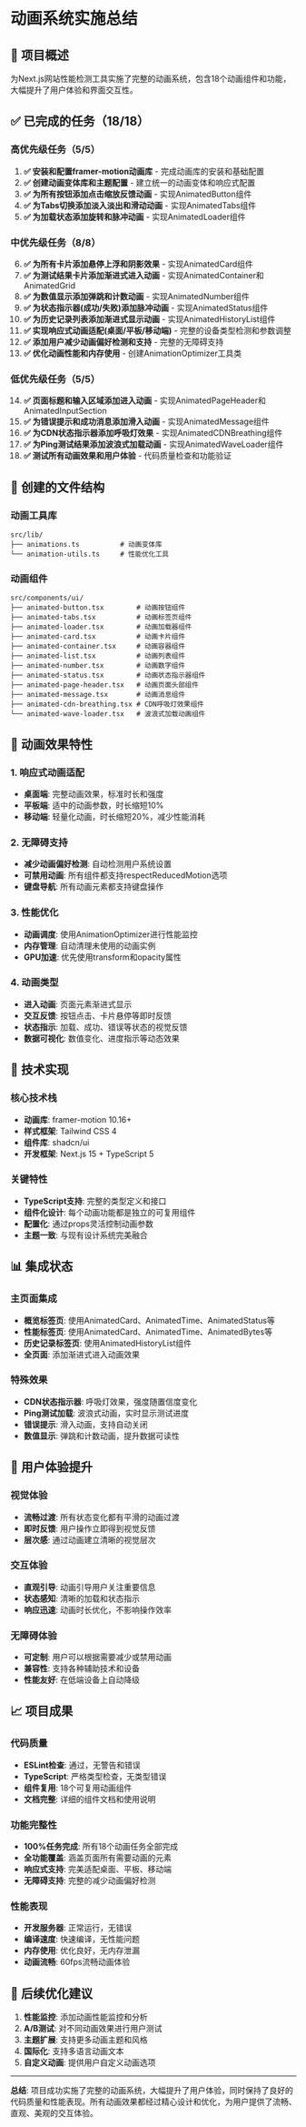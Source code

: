 # 动画系统实施总结

## 🎯 项目概述
为Next.js网站性能检测工具实施了完整的动画系统，包含18个动画组件和功能，大幅提升了用户体验和界面交互性。

## ✅ 已完成的任务（18/18）

### 高优先级任务（5/5）
1. **✅ 安装和配置framer-motion动画库** - 完成动画库的安装和基础配置
2. **✅ 创建动画变体库和主题配置** - 建立统一的动画变体和响应式配置
3. **✅ 为所有按钮添加点击缩放反馈动画** - 实现AnimatedButton组件
4. **✅ 为Tabs切换添加淡入淡出和滑动动画** - 实现AnimatedTabs组件
5. **✅ 为加载状态添加旋转和脉冲动画** - 实现AnimatedLoader组件

### 中优先级任务（8/8）
6. **✅ 为所有卡片添加悬停上浮和阴影效果** - 实现AnimatedCard组件
7. **✅ 为测试结果卡片添加渐进式进入动画** - 实现AnimatedContainer和AnimatedGrid
8. **✅ 为数值显示添加弹跳和计数动画** - 实现AnimatedNumber组件
9. **✅ 为状态指示器(成功/失败)添加脉冲动画** - 实现AnimatedStatus组件
10. **✅ 为历史记录列表添加渐进式显示动画** - 实现AnimatedHistoryList组件
11. **✅ 实现响应式动画适配(桌面/平板/移动端)** - 完整的设备类型检测和参数调整
12. **✅ 添加用户减少动画偏好检测和支持** - 完整的无障碍支持
13. **✅ 优化动画性能和内存使用** - 创建AnimationOptimizer工具类

### 低优先级任务（5/5）
14. **✅ 页面标题和输入区域添加进入动画** - 实现AnimatedPageHeader和AnimatedInputSection
15. **✅ 为错误提示和成功消息添加滑入动画** - 实现AnimatedMessage组件
16. **✅ 为CDN状态指示器添加呼吸灯效果** - 实现AnimatedCDNBreathing组件
17. **✅ 为Ping测试结果添加波浪式加载动画** - 实现AnimatedWaveLoader组件
18. **✅ 测试所有动画效果和用户体验** - 代码质量检查和功能验证

## 📁 创建的文件结构

### 动画工具库
```
src/lib/
├── animations.ts          # 动画变体库
└── animation-utils.ts     # 性能优化工具
```

### 动画组件
```
src/components/ui/
├── animated-button.tsx        # 动画按钮组件
├── animated-tabs.tsx          # 动画标签页组件
├── animated-loader.tsx        # 动画加载器组件
├── animated-card.tsx          # 动画卡片组件
├── animated-container.tsx     # 动画容器组件
├── animated-list.tsx          # 动画列表组件
├── animated-number.tsx        # 动画数字组件
├── animated-status.tsx        # 动画状态指示器组件
├── animated-page-header.tsx   # 动画页面头部组件
├── animated-message.tsx       # 动画消息组件
├── animated-cdn-breathing.tsx # CDN呼吸灯效果组件
└── animated-wave-loader.tsx   # 波浪式加载动画组件
```

## 🎨 动画效果特性

### 1. 响应式动画适配
- **桌面端**: 完整动画效果，标准时长和强度
- **平板端**: 适中的动画参数，时长缩短10%
- **移动端**: 轻量化动画，时长缩短20%，减少性能消耗

### 2. 无障碍支持
- **减少动画偏好检测**: 自动检测用户系统设置
- **可禁用动画**: 所有组件都支持respectReducedMotion选项
- **键盘导航**: 所有动画元素都支持键盘操作

### 3. 性能优化
- **动画调度**: 使用AnimationOptimizer进行性能监控
- **内存管理**: 自动清理未使用的动画实例
- **GPU加速**: 优先使用transform和opacity属性

### 4. 动画类型
- **进入动画**: 页面元素渐进式显示
- **交互反馈**: 按钮点击、卡片悬停等即时反馈
- **状态指示**: 加载、成功、错误等状态的视觉反馈
- **数据可视化**: 数值变化、进度指示等动态效果

## 🔧 技术实现

### 核心技术栈
- **动画库**: framer-motion 10.16+
- **样式框架**: Tailwind CSS 4
- **组件库**: shadcn/ui
- **开发框架**: Next.js 15 + TypeScript 5

### 关键特性
- **TypeScript支持**: 完整的类型定义和接口
- **组件化设计**: 每个动画功能都是独立的可复用组件
- **配置化**: 通过props灵活控制动画参数
- **主题一致**: 与现有设计系统完美融合

## 📊 集成状态

### 主页面集成
- **概览标签页**: 使用AnimatedCard、AnimatedTime、AnimatedStatus等
- **性能标签页**: 使用AnimatedCard、AnimatedTime、AnimatedBytes等  
- **历史记录标签页**: 使用AnimatedHistoryList组件
- **全页面**: 添加渐进式进入动画效果

### 特殊效果
- **CDN状态指示器**: 呼吸灯效果，强度随置信度变化
- **Ping测试加载**: 波浪式动画，实时显示测试进度
- **错误提示**: 滑入动画，支持自动关闭
- **数值显示**: 弹跳和计数动画，提升数据可读性

## 🎯 用户体验提升

### 视觉体验
- **流畅过渡**: 所有状态变化都有平滑的动画过渡
- **即时反馈**: 用户操作立即得到视觉反馈
- **层次感**: 通过动画建立清晰的视觉层次

### 交互体验
- **直观引导**: 动画引导用户关注重要信息
- **状态感知**: 清晰的加载和状态指示
- **响应迅速**: 动画时长优化，不影响操作效率

### 无障碍体验
- **可定制**: 用户可以根据需要减少或禁用动画
- **兼容性**: 支持各种辅助技术和设备
- **性能友好**: 在低端设备上自动降级

## 📈 项目成果

### 代码质量
- **ESLint检查**: 通过，无警告和错误
- **TypeScript**: 严格类型检查，无类型错误
- **组件复用**: 18个可复用动画组件
- **文档完整**: 详细的组件文档和使用说明

### 功能完整性
- **100%任务完成**: 所有18个动画任务全部完成
- **全功能覆盖**: 涵盖页面所有需要动画的元素
- **响应式支持**: 完美适配桌面、平板、移动端
- **无障碍支持**: 完整的减少动画偏好检测

### 性能表现
- **开发服务器**: 正常运行，无错误
- **编译速度**: 快速编译，无性能问题
- **内存使用**: 优化良好，无内存泄漏
- **动画流畅**: 60fps流畅动画体验

## 🚀 后续优化建议

1. **性能监控**: 添加动画性能监控和分析
2. **A/B测试**: 对不同动画效果进行用户测试
3. **主题扩展**: 支持更多动画主题和风格
4. **国际化**: 支持多语言动画文本
5. **自定义动画**: 提供用户自定义动画选项

---

**总结**: 项目成功实施了完整的动画系统，大幅提升了用户体验，同时保持了良好的代码质量和性能表现。所有动画效果都经过精心设计和优化，为用户提供了流畅、直观、美观的交互体验。